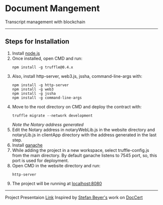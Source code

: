 # Document Mangement
 Transcript management with blockchain
- - - -
## Steps for Installation
1. Install [node.js](https://nodejs.org/en/download/)
2. Once installed, open CMD and run: 
   ```
   npm install -g truffle@0.4.x
   ```
3. Also, install http-server, web3.js, jssha, command-line-args with:
   ```
   npm install -g http-server
   npm install -g web3
   npm install -g jssha
   npm install -g command-line-args
   ```
4. Move to the root directory on CMD and deploy the contract with:
   ```
   truffle migrate --network development
   ```
   *Note the Notary address generated*
5. Edit the Notary address in notaryWebLib.js in the website directory and notaryLib.js in clientApp directory with the address generated in the last step.
6. Install [ganache](https://www.trufflesuite.com/ganache)
7. While adding the project in a new workspace, select truffle-config.js from the main directory. By default ganache listens to 7545 port, so, this port is used for deployment.
8. Open CMD in the website directory and run:
   ```
   http-server
   ```
9. The project will be running at [localhost:8080](http://localhost:8080/)
- - - -
Project Presentaion [Link](https://docs.google.com/presentation/d/1RrnyM3lBol_BdBWjEs_r-szppHYN9CeC27J50uTuLg4/edit?usp=sharing)
Inspired by [Stefan Beyer's](https://medium.com/@sbeyer_31150) work on [DocCert](https://github.com/stbeyer/docCertTutorial)
